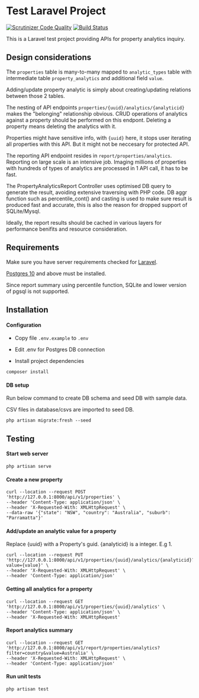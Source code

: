 # Test Laravel Project

[![Scrutinizer Code Quality](https://scrutinizer-ci.com/g/xwan510/backend-laravel-test/badges/quality-score.png?b=master)](https://scrutinizer-ci.com/g/xwan510/backend-laravel-test/?branch=master)
[![Build Status](https://scrutinizer-ci.com/g/xwan510/backend-laravel-test/badges/build.png?b=master)](https://scrutinizer-ci.com/g/xwan510/backend-laravel-test/build-status/master)

This is a Laravel test project providing APIs for property analytics inquiry.

## Design considerations

The `properties` table is many-to-many mapped to `analytic_types` table with intermediate table `property_analytics` and additional field `value`.

Adding/update property analytic is simply about creating/updating relations between those 2 tables.

The nesting of API endpoints `properties/{uuid}/analytics/{analyticid}` makes the "belonging" relationship obvious. CRUD operations of analytics against a property should be performed on this endpont. Deleting a property means deleting the analytics with it.

Properties might have sensitive info, with `{uuid}` here, it stops user iterating all properties with this API. But it might not be neccesary for protected API.

The reporting API endpoint resides in `report/properties/analytics`. Reporting on large scale is an intensive job. Imaging millions of properties with hundreds of types of analytics are processed in 1 API call, it has to be fast.

The PropertyAnalyticsReport Controller uses optimised DB query to generate the result, avoiding extensive traversing with PHP code. DB aggr function such as percentile_cont() and casting is used to make sure result is produced fast and accurate, this is also the reason for dropped support of SQLite/Mysql.

Ideally, the report results should be cached in various layers for performance benifits and resource consideration.


## Requirements

Make sure you have server requirements checked for [Laravel](https://laravel.com/docs/7.x/installation).

[Postgres 10](https://www.postgresql.org/download/) and above must be installed.

Since report summary using percentile function, SQLite and lower version of pgsql is not supported.

## Installation

#### Configuration

- Copy file `.env.example` to `.env`

- Edit .env for Postgres DB connection

- Install project dependencies

```
composer install
```

#### DB setup
Run below command to create DB schema and seed DB with sample data.

CSV files in database/csvs are imported to seed DB.
```
php artisan migrate:fresh --seed
```

## Testing

#### Start web server

```
php artisan serve
```

#### Create a new property
```
curl --location --request POST 'http://127.0.0.1:8000/api/v1/properties' \
--header 'Content-Type: application/json' \
--header 'X-Requested-With: XMLHttpRequest' \
--data-raw '{"state": "NSW", "country": "Australia", "suburb": "Parramatta"}'
```

#### Add/update an analytic value for a property

Replace {uuid} with a Property's guid. {analyticid} is a integer. E.g 1.
```
curl --location --request PUT 'http://127.0.0.1:8000/api/v1/properties/{uuid}/analytics/{analyticid}?value={value}' \
--header 'X-Requested-With: XMLHttpRequest' \
--header 'Content-Type: application/json'
```

#### Getting all analytics for a property
```
curl --location --request GET 'http://127.0.0.1:8000/api/v1/properties/{uuid}/analytics' \
--header 'Content-Type: application/json' \
--header 'X-Requested-With: XMLHttpRequest'
```

#### Report analytics summary
```
curl --location --request GET 'http://127.0.0.1:8000/api/v1/report/properties/analytics?filter=country&value=Australia' \
--header 'X-Requested-With: XMLHttpRequest' \
--header 'Content-Type: application/json'
```

#### Run unit tests

```
php artisan test
```
